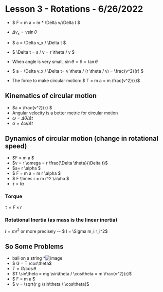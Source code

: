 # Lesson 3 - Rotations - 6/26/2022

* $ F = m a = m * \Delta v/\Delta t $

* $\Delta v_x = v \sin \theta$ 
* $ a = \Delta v_x / \Delta t $
* $ \Delta t = s / v = r \theta / v $

* When angle is very small, $\sin \theta = \theta = \tan \theta$

* $ a = \Delta v_x / \Delta t= v \theta / (r \theta / v) = \frac{v^2}{r} $

* The force to make circular motion:
  $ T = m a = m \frac{v^2}{r}$

## Kinematics of circular motion
* $a = \frac{v^2}{r} $
* Angular velocity is a better metric for circular motion
* $\omega = \Delta \theta / \Delta t$
* $\alpha = \Delta \omega / \Delta t$

## Dynamics of circular motion (change in rotational speed)
* $F = m a $
* $v = r \omega = r \frac{\Delta \theta}{\Delta t}$ 
* $a= r \alpha $
* $ F = m a = m r \alpha $
* $ F \times r = m r^2 \alpha $
* $\tau = I \alpha$
### Torque
$\tau = F \times r$
### Rotational Inertia (as mass is the linear inertia)
$I = m r^2$ or more precisely --
$ I = \Sigma m_i r_i^2$

## So Some Problems
* ball on a string
*![image](https://user-images.githubusercontent.com/71202720/175820310-8fa9f47f-a482-4536-9afa-3523313bb873.png)
* $ G = T \cos\theta$
* $T = G / \cos\theta$
* $T \sin\theta = mg \sin\theta / \cos\theta = m \frac{v^2}{r}$
* $ F = m a $
* $ v = \sqrt{r g \sin\theta / \cos\theta}$

